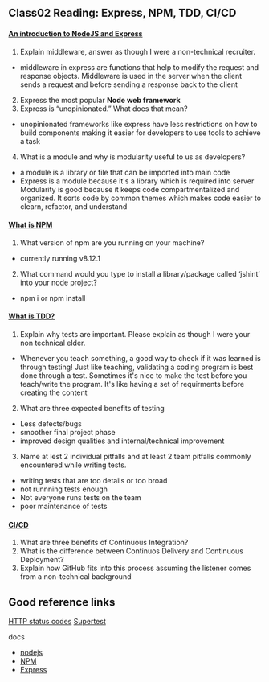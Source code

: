 ## Class02 Reading: Express, NPM, TDD, CI/CD

#### [An introduction to NodeJS and Express](https://developer.mozilla.org/en-US/docs/Learn/Server-side/Express_Nodejs/Introduction)
1. Explain middleware, answer as though I were a non-technical recruiter.
  - middleware in express are functions that help to modify the request and response objects. Middleware is used in the server when the client sends a request and before sending a response back to the client
2. Express the most popular **Node web framework**
3. Express is “unopinionated.” What does that mean?
  - unopinionated frameworks like express have less restrictions on how to build components making it easier for developers to use tools to achieve a task
4. What is a module and why is modularity useful to us as developers?
  - a module is a library or file that can be imported into main code 
  - Express is a module because it's a library which is required into server
  Modularity is good because it keeps code compartmentalized and organized. It sorts code by common themes which makes code easier to clearn, refactor, and understand

#### [What is NPM](https://docs.npmjs.com/getting-started/what-is-npm)
1. What version of npm are you running on your machine?
  - currently running v8.12.1
2. What command would you type to install a library/package called ‘jshint’ into your node project?
  - npm i <library> or npm install <library>


#### [What is TDD?](https://www.agilealliance.org/glossary/tdd/)

1. Explain why tests are important. Please explain as though I were your non technical elder.
  - Whenever you teach something, a good way to check if it was learned is through testing! Just like teaching, validating a coding program is best done through a test. Sometimes it's nice to make the test before you teach/write the program. It's like having a set of requirments before creating the content 
2. What are three expected benefits of testing
  - Less defects/bugs 
  - smoother final project phase
  - improved design qualities and internal/technical improvement
3. Name at lest 2 individual pitfalls and at least 2 team pitfalls commonly encountered while writing tests.
  - writing tests that are too details or too broad
  - not runnning tests enough
  - Not everyone runs tests on the team
  - poor maintenance of tests


#### [CI/CD](https://www.youtube.com/watch?v=xSv_m3KhUO8)

1. What are three benefits of Continuous Integration?
2. What is the difference between Continuos Delivery and Continuous Deployment?
3. Explain how GitHub fits into this process assuming the listener comes from a non-technical background

## Good reference links 
[HTTP status codes](https://www.restapitutorial.com/httpstatuscodes.html)
[Supertest](https://github.com/visionmedia/supertest)

docs
- [nodejs](https://nodejs.org/en/docs/)
- [NPM](https://docs.npmjs.com/)
- [Express](https://expressjs.com/en/4x/api.html)